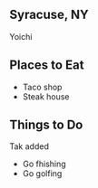 ## Syracuse, NY

Yoichi
## Places to Eat
- Taco shop
- Steak house

## Things to Do
Tak added

- Go fhishing
- Go golfing

